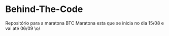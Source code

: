 # Behind-The-Code
Repositório para a maratona BTC
Maratona esta que se inicia no dia 15/08 e vai até 06/09 \o/
